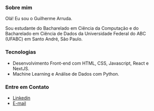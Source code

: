 ### Sobre mim
Olá! Eu sou o Guilherme Arruda. 

Sou estudante do Bacharelado em Ciência da Computação e do Bacharelado em Ciência de Dados da Universidade Federal do ABC (UFABC) em Santo André, São Paulo. 

### Tecnologias
- Desenvolvimento Front-end com HTML, CSS, Javascript, React e NextJS.
- Machine Learning e Análise de Dados com Python.

###  Entre em Contato
- <a href="https://www.linkedin.com/in/guilhermeearruda/">Linkedin</a>
- <a href="mailto:arruda.guilherme@outlook.com">E-mail</a>